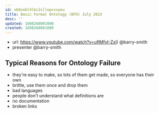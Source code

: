 ```yaml
---
id: xb6nobl4lbc2sllopvsvwou
title: Basic Formal Ontology (BFO) July 2023
desc: ''
updated: 1698268001000
created: 1698268001000
---
```


- url: https://www.youtube.com/watch?v=uflMfvI-ZxI) @barry-smith
- presenter @barry-smith

## Typical Reasons for Ontology Failure

- they're easy to make, so lots of them get made, so everyone has their own
- brittle, use them once and drop them
- bad languages
- people don't understand what definitions are
- no documentation
- broken links